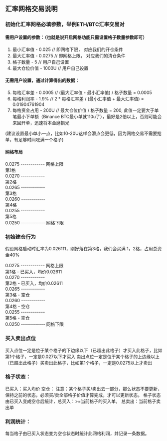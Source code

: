 ## 汇率网格交易说明

### 初始化汇率网格必填参数，举例ETH/BTC汇率交易对
#### 需用户设置的参数：（也就是说开启网格功能只需设置格子数量参数即可）
1. 最小汇率值 - 0.025    // 即网格下限， 对应我们的开仓条件
2. 最大汇率值 - 0.0275   // 即网格上限， 对应我们的清仓条件
3. 格子数量 - 5          // 用户自己设置
4. 最大仓位价值 - 1000U   // 用户自己设置

#### 无需用户设置，通过计算得出的数据：
5. 每格汇率差 - 0.0005    // (最大汇率值 - 最小汇率值) / 格子数量 = 0.0005
6. 每格利润率 - 1.9%      // 2 * 每格汇率差 / (最小汇率值 + 最大汇率值) = 0.01904761904
7. 每格资金占用 - 200U    // 最大仓位价值 / 格子数量 = 200, 此值一定要大于单笔最小下单额（Binance BTC最小单就110u了），最好是2倍以上，否则可能会来回开单，迅速将本金磨损光

(建议设置最小单小一点，比如10-20U这样会滑点会更低，因为网格交易不需要抢单，有足够时间吃满一个格子)

#### 网格布局
0.0275 ------------  网格上限 \
            第1格\
0.0270 ------------\
            第2格\
0.0265 ------------\
            第3格\
0.0260 ------------\
            第4格\
0.0255 ------------\
            第5格\
0.0250 ------------  网格下限

### 初始建仓行为
假设网格启动时汇率为0.026111，刚好落在第3格，我们会买满 1，2格，占用总资金40%

0.0275 ------------  网格上限\
            第1格 - 已买入，均价0.02611\
0.0270 ------------\
            第2格 - 已买入，均价0.02611\
0.0265 ------------\
            第3格 - 空仓       \
0.0260 ------------\
            第4格 - 空仓\
0.0255 ------------\
            第5格 - 空仓\
0.0250 ------------  网格下限

### 买入卖出点位
买入点位一定是位于某个格子的下边缘以下（已超出此格子）才买入此格子，比如第1个格子，一定是0.027以下才买入
卖出点位一定是位于某个格子的上边缘以上（已超出此格子）买卖出此格子，比如第1个格子，一定是0.0275以上才卖出

### 格子状态：
已买入：买入均价
空仓：
注意：某个格子买/卖出去一部分，那么状态不要更新，保持之前的状态，必须买/卖全部格子价值才算完成，才可以更新状态。
格子状态由已买入变成空仓后统计，总买入：>=当前格子的买入单， 总卖出：当前格子卖出单

### 利润统计：
每当格子由已买入状态变为空仓状态时统计此网格利润，并记录一条数据。 
